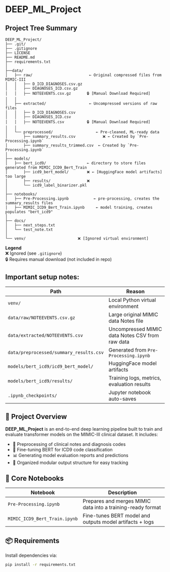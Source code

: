 # DEEP_ML_Project

## Project Tree Summary
```
DEEP_ML_Project/
├── .git/
├── .gitignore
├── LICENSE
├── README.md
├── requirements.txt
│
├──data/
│   ├── raw/                         ← Original compressed files from MIMIC-III
│   │   ├── D_ICD_DIAGNOSES.csv.gz
│   │   ├── DIAGNOSES_ICD.csv.gz
│   │   ├── NOTEEVENTS.csv.gz       🔒 [Manual Download Required]
│   │
│   ├── extracted/                   ← Uncompressed versions of raw files
│   │   ├── D_ICD_DIAGNOSES.csv
│   │   ├── DIAGNOSES_ICD.csv
│   │   ├── NOTEEVENTS.csv          🔒 [Manual Download Required]
│   │
│   └── preprocessed/                   ← Pre-cleaned, ML-ready data
│       ├── summary_results.csv            ❌ ← Created by `Pre-Processing.ipynb`
│       ├── summary_results_trimmed.csv  ← Created by `Pre-Processing.ipynb`
│
├── models/
│   ├── bert_icd9/                  ← directory to store files generated from MIMIC_ICD9_Bert_Train
│       ├── icd9_bert_model/        ❌ ← [HuggingFace model artifacts] too large
│       ├── results/                ❌   
│       └── icd9_label_binarizer.pkl
│   
├── notebooks/
│   ├── Pre-Processing.ipynb           ← pre-processing, creates the summary_results files
│   ├── MIMIC_ICD9_Bert_Train.ipynb     ← model training, creates populates "bert_icd9" 
│
├── docs/
│   ├── next_steps.txt
│   └── test_note.txt
│
└── venv/                       ❌ [Ignored virtual environment]
```
**Legend**  
❌ Ignored (see `.gitignore`)  
🔒 Requires manual download (not included in repo)  

## Important setup notes:

| Path | Reason |
|------|--------|
| `venv/` | Local Python virtual environment |
| `data/raw/NOTEEVENTS.csv.gz` | Large original MIMIC data Notes file |
| `data/extracted/NOTEEVENTS.csv` | Uncompressed MIMIC data Notes CSV from raw data |
| `data/preprocessed/summary_results.csv` | Generated from `Pre-Processing.ipynb` |
| `models/bert_icd9/icd9_bert_model/` | HuggingFace model artifacts |
| `models/bert_icd9/results/` | Training logs, metrics, evaluation results |
| `.ipynb_checkpoints/` | Jupyter notebook auto-saves |

## 📖 Project Overview

**DEEP_ML_Project** is an end-to-end deep learning pipeline built to train and evaluate transformer models on the MIMIC-III clinical dataset. It includes:

- 🧼 Preprocessing of clinical notes and diagnosis codes  
- 🧠 Fine-tuning BERT for ICD9 code classification  
- 📊 Generating model evaluation reports and predictions  
- 💾 Organized modular output structure for easy tracking  

## 🧰 Core Notebooks

| Notebook | Description |
|----------|-------------|
| `Pre-Processing.ipynb` | Prepares and merges MIMIC data into a training-ready format |
| `MIMIC_ICD9_Bert_Train.ipynb` | Fine-tunes BERT model and outputs model artifacts + logs |

## 📦 Requirements

Install dependencies via:

```bash
pip install -r requirements.txt